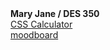 <!doctype html>
<html>
<head>
<meta charset="UTF-8">
<title>Mary Jane / DES 350</title>
</head>

<body>
		<strong>Mary Jane / DES 350</strong><br>
	<a href="calculator_css.html" target="_self">CSS Calculator</a><br>
	<a href="moodboard.jpg"
	  target="_self">moodboard</a>
	
</body>
</html>

